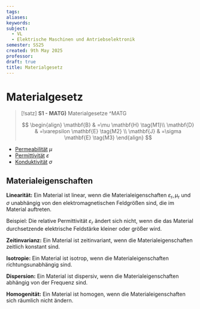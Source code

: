 ```yaml
---
tags: 
aliases: 
keywords: 
subject:
  - VL
  - Elektrische Maschinen und Antriebselektronik
semester: SS25
created: 9th May 2025
professor:
draft: true
title: Materialgesetz
---
```


# Materialgesetz

> [!satz] **S1 - MATG)** Materialgesetze ^MATG
> 
> $$
> \begin{align}
> \mathbf{B} & =\mu \mathbf{H} \tag{M1}\\
> \mathbf{D} & =\varepsilon \mathbf{E} \tag{M2} \\
> \mathbf{J} & =\sigma \mathbf{E} \tag{M3}
> \end{align}
> $$

- [Permeabilität](../Physik/Konstanten/Permeablität.md) $\mu$
- [Permittivität](../Physik/Konstanten/Dielektrikum.md) $\varepsilon$
- [Konduktivität](../Chemie/elektrischer%20Leiter.md) $\sigma$

## Materialeigenschaften

**Linearität:** Ein Material ist linear, wenn die Materialeigenschaften $\varepsilon_{\mathrm{r}}, \mu_{\mathrm{r}}$ und $\sigma$ unabhängig von den elektromagnetischen Feldgrößen sind, die im Material auftreten.

Beispiel: Die relative Permittivität $\varepsilon_{r}$ ändert sich nicht, wenn die das Material durchsetzende elektrische Feldstärke kleiner oder größer wird.

**Zeitinvarianz:** Ein Material ist zeitinvariant, wenn die Materialeigenschaften zeitlich konstant sind.

**Isotropie:** Ein Material ist isotrop, wenn die Materialeigenschaften richtungsunabhängig sind.

**Dispersion:** Ein Material ist dispersiv, wenn die Materialeigenschaften abhängig von der Frequenz sind.

**Homogenität:** Ein Material ist homogen, wenn die Materialeigenschaften sich räumlich nicht ändern.